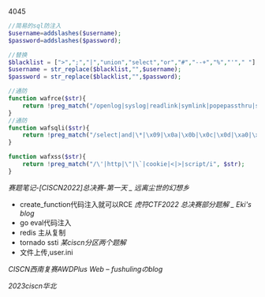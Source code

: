4045
```php
//简易的sql防注入
$username=addslashes($username);
$password=addslashes($password);

//替换
$blacklist = [">",";","|","union","select","or","#","--+","%","'"," "];
$username = str_replace($blacklist,"",$username);
$password = str_replace($blacklist,"",$password);

//通防
function wafrce($str){
	return !preg_match("/openlog|syslog|readlink|symlink|popepassthru|stream_socket_server|scandir|assert|pcntl_exec|fwrite|curl|system|eval|assert|flag|passthru|exec|chroot|chgrp|chown|shell_exec|proc_open|proc_get_status|popen|ini_alter|ini_restore/i", $str);
}
//通防
function wafsqli($str){
	return !preg_match("/select|and|\*|\x09|\x0a|\x0b|\x0c|\x0d|\xa0|\x00|\x26|\x7c|or|into|from|where|join|sleexml|extractvalue|+|regex|copy|read|file|create|grand|dir|insert|link|server|drop|=|>|<|;|\"|\'|\^|\|/i", $str);
}

function wafxss($str){
	return !preg_match("/\'|http|\"|\`|cookie|<|>|script/i", $str);
}

```



*赛题笔记-[CISCN2022]总决赛-第一天 _ 远离尘世的幻想乡*
- create_function代码注入就可以RCE
*虎符CTF2022 总决赛部分题解 _ Eki's blog*
- go eval代码注入
- redis 主从复制
- tornado ssti
*某ciscn分区两个题解*
- 文件上传,user.ini

*CISCN西南复赛AWDPlus Web – fushulingのblog*



*2023ciscn华北*

